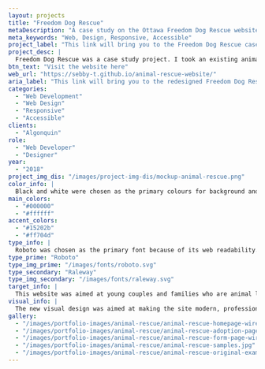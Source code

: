 ```yaml
---
layout: projects
title: "Freedom Dog Rescue"
metaDescription: "A case study on the Ottawa Freedom Dog Rescue website redesign."
meta_keywords: "Web, Design, Responsive, Accessible"
project_label: "This link will bring you to the Freedom Dog Rescue case study page."
project_desc: |
  Freedom Dog Rescue was a case study project. I took an existing animal rescue website that was… less than optimal, and I improved on it. Adding in responsiveness, accessibility and an overhaul in visual design.
btn_text: "Visit the website here"
web_url: "https://sebby-t.github.io/animal-rescue-website/"
aria_label: "This link will bring you to the redesigned Freedom Dog Rescue website."
categories:
  - "Web Development"
  - "Web Design"
  - "Responsive"
  - "Accessible"
clients:
  - "Algonquin"
role:
  - "Web Developer"
  - "Designer"
year:
  - "2018"
project_img_dis: "/images/project-img-dis/mockup-animal-rescue.png"
color_info: |
  Black and white were chosen as the primary colours for background and body copy since they give a sense of professionalism and create easy readability. For the accent colours the blue-black colour helps the site separate from being overly designed and makes it more approachable. While the orange—used sparingly—as call to action and attention grabber since it creates great contrast.
main_colors:
  - "#000000"
  - "#ffffff"
accent_colors:
  - "#15202b"
  - "#ff704d"
type_info: |
  Roboto was chosen as the primary font because of its web readability. While Raleway was chosen for the main headers of the website. Both fonts pair nicely together and fit a modern and friendly feeling for the website. This helped push the professional feeling of the website and make it more approachable for families looking to adopt.
type_prime: "Roboto"
type_img_prime: "/images/fonts/roboto.svg"
type_secondary: "Raleway"
type_img_secondary: "/images/fonts/raleway.svg"
target_info: |
  This website was aimed at young couples and families who are animal lovers and are looking to too add to their family but also save a pet’s life if not by adoption then through donations. This means they are caring, loving and compassionate.
visual_info: |
  The new visual design was aimed at making the site modern, professional and approachable. It was a balance of colours, imagery and text to make the site feel trustworthy and show that they cared for their website as much as they do finding pets a safe and caring home.
gallery:
  - "/images/portfolio-images/animal-rescue/animal-rescue-homepage-wireframe.jpg"
  - "/images/portfolio-images/animal-rescue/animal-rescue-adoption-page-wireframe.jpg"
  - "/images/portfolio-images/animal-rescue/animal-rescue-form-page-wireframe.jpg"
  - "/images/portfolio-images/animal-rescue/animal-rescue-samples.jpg"
  - "/images/portfolio-images/animal-rescue/animal-rescue-original-example.jpg"
---
```

